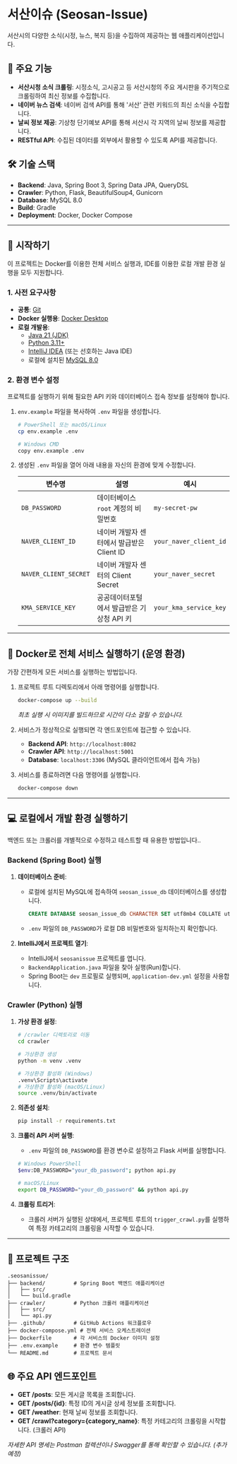 # 서산이슈 (Seosan-Issue)

서산시의 다양한 소식(시정, 뉴스, 복지 등)을 수집하여 제공하는 웹 애플리케이션입니다.

## 🌟 주요 기능

- **서산시청 소식 크롤링**: 시정소식, 고시공고 등 서산시청의 주요 게시판을 주기적으로 크롤링하여 최신 정보를 수집합니다.
- **네이버 뉴스 검색**: 네이버 검색 API를 통해 '서산' 관련 키워드의 최신 소식을 수집합니다.
- **날씨 정보 제공**: 기상청 단기예보 API를 통해 서산시 각 지역의 날씨 정보를 제공합니다.
- **RESTful API**: 수집된 데이터를 외부에서 활용할 수 있도록 API를 제공합니다.

## 🛠️ 기술 스택

- **Backend**: Java, Spring Boot 3, Spring Data JPA, QueryDSL
- **Crawler**: Python, Flask, BeautifulSoup4, Gunicorn
- **Database**: MySQL 8.0
- **Build**: Gradle
- **Deployment**: Docker, Docker Compose

---

## 🚀 시작하기

이 프로젝트는 Docker를 이용한 전체 서비스 실행과, IDE를 이용한 로컬 개발 환경 실행을 모두 지원합니다.

### 1. 사전 요구사항

- **공통**: [Git](https://git-scm.com/)
- **Docker 실행용**: [Docker Desktop](https://www.docker.com/get-started)
- **로컬 개발용**: 
    - [Java 21 (JDK)](https://www.oracle.com/java/technologies/downloads/#java21)
    - [Python 3.11+](https://www.python.org/downloads/)
    - [IntelliJ IDEA](https://www.jetbrains.com/idea/download/) (또는 선호하는 Java IDE)
    - 로컬에 설치된 [MySQL 8.0](https://dev.mysql.com/downloads/mysql/)

### 2. 환경 변수 설정

프로젝트를 실행하기 위해 필요한 API 키와 데이터베이스 접속 정보를 설정해야 합니다.

1.  `env.example` 파일을 복사하여 `.env` 파일을 생성합니다.
    ```bash
    # PowerShell 또는 macOS/Linux
    cp env.example .env
    
    # Windows CMD
    copy env.example .env
    ```

2.  생성된 `.env` 파일을 열어 아래 내용을 자신의 환경에 맞게 수정합니다.

    | 변수명                  | 설명                                     | 예시                     |
    | ----------------------- | ---------------------------------------- | ------------------------ |
    | `DB_PASSWORD`           | 데이터베이스 `root` 계정의 비밀번호      | `my-secret-pw`           |
    | `NAVER_CLIENT_ID`       | 네이버 개발자 센터에서 발급받은 Client ID | `your_naver_client_id`   |
    | `NAVER_CLIENT_SECRET`   | 네이버 개발자 센터의 Client Secret        | `your_naver_secret`      |
    | `KMA_SERVICE_KEY`       | 공공데이터포털에서 발급받은 기상청 API 키 | `your_kma_service_key`   |

---

## 🐳 Docker로 전체 서비스 실행하기 (운영 환경)

가장 간편하게 모든 서비스를 실행하는 방법입니다.

1.  프로젝트 루트 디렉토리에서 아래 명령어를 실행합니다. 
    ```bash
    docker-compose up --build
    ```
    *최초 실행 시 이미지를 빌드하므로 시간이 다소 걸릴 수 있습니다.*

2.  서비스가 정상적으로 실행되면 각 엔드포인트에 접근할 수 있습니다.
    - **Backend API**: `http://localhost:8082`
    - **Crawler API**: `http://localhost:5001`
    - **Database**: `localhost:3306` (MySQL 클라이언트에서 접속 가능)

3.  서비스를 종료하려면 다음 명령어를 실행합니다.
    ```bash
    docker-compose down
    ```

---

## 💻 로컬에서 개발 환경 실행하기

백엔드 또는 크롤러를 개별적으로 수정하고 테스트할 때 유용한 방법입니다..

### Backend (Spring Boot) 실행

1.  **데이터베이스 준비**:
    - 로컬에 설치된 MySQL에 접속하여 `seosan_issue_db` 데이터베이스를 생성합니다.
      ```sql
      CREATE DATABASE seosan_issue_db CHARACTER SET utf8mb4 COLLATE utf8mb4_unicode_ci;
      ```
    - `.env` 파일의 `DB_PASSWORD`가 로컬 DB 비밀번호와 일치하는지 확인합니다.

2.  **IntelliJ에서 프로젝트 열기**:
    - IntelliJ에서 `seosanissue` 프로젝트를 엽니다.
    - `BackendApplication.java` 파일을 찾아 실행(Run)합니다.
    - Spring Boot는 `dev` 프로필로 실행되며, `application-dev.yml` 설정을 사용합니다.

### Crawler (Python) 실행

1.  **가상 환경 설정**:
    ```bash
    # /crawler 디렉토리로 이동
    cd crawler

    # 가상환경 생성
    python -m venv .venv

    # 가상환경 활성화 (Windows)
    .venv\Scripts\activate
    # 가상환경 활성화 (macOS/Linux)
    source .venv/bin/activate
    ```

2.  **의존성 설치**:
    ```bash
    pip install -r requirements.txt
    ```

3.  **크롤러 API 서버 실행**:
    - `.env` 파일의 `DB_PASSWORD`를 환경 변수로 설정하고 Flask 서버를 실행합니다.
    ```bash
    # Windows PowerShell
    $env:DB_PASSWORD="your_db_password"; python api.py

    # macOS/Linux
    export DB_PASSWORD="your_db_password" && python api.py
    ```

4.  **크롤링 트리거**: 
    - 크롤러 서버가 실행된 상태에서, 프로젝트 루트의 `trigger_crawl.py`를 실행하여 특정 카테고리의 크롤링을 시작할 수 있습니다.

---

## 📂 프로젝트 구조

```
.seosanissue/
├── backend/         # Spring Boot 백엔드 애플리케이션
│   ├── src/
│   └── build.gradle
├── crawler/         # Python 크롤러 애플리케이션
│   ├── src/
│   └── api.py
├── .github/         # GitHub Actions 워크플로우
├── docker-compose.yml # 전체 서비스 오케스트레이션
├── Dockerfile       # 각 서비스의 Docker 이미지 설정
├── .env.example     # 환경 변수 템플릿
└── README.md        # 프로젝트 문서
```

## 🌐 주요 API 엔드포인트

- **GET /posts**: 모든 게시글 목록을 조회합니다.
- **GET /posts/{id}**: 특정 ID의 게시글 상세 정보를 조회합니다.
- **GET /weather**: 현재 날씨 정보를 조회합니다.
- **GET /crawl?category={category_name}**: 특정 카테고리의 크롤링을 시작합니다. (크롤러 API)

*자세한 API 명세는 Postman 컬렉션이나 Swagger를 통해 확인할 수 있습니다. (추가 예정)*

